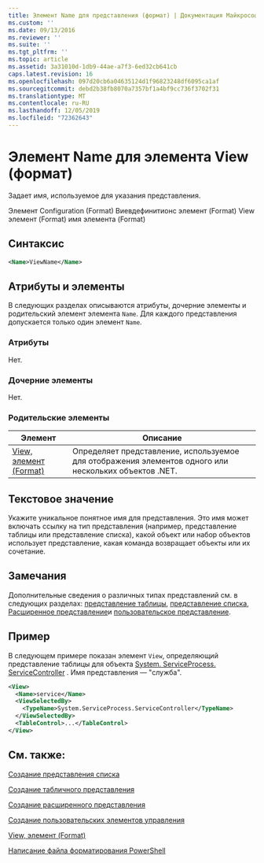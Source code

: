 ```yaml
---
title: Элемент Name для представления (формат) | Документация Майкрософт
ms.custom: ''
ms.date: 09/13/2016
ms.reviewer: ''
ms.suite: ''
ms.tgt_pltfrm: ''
ms.topic: article
ms.assetid: 3a31010d-1db9-44ae-a7f3-6ed32cb641cb
caps.latest.revision: 16
ms.openlocfilehash: 097d20cb6a04635124d1f96823248df6095ca1af
ms.sourcegitcommit: debd2b38fb8070a7357bf1a4bf9cc736f3702f31
ms.translationtype: MT
ms.contentlocale: ru-RU
ms.lasthandoff: 12/05/2019
ms.locfileid: "72362643"
---
```

# <a name="name-element-for-view-format"></a>Элемент Name для элемента View (формат)

Задает имя, используемое для указания представления.

Элемент Configuration (Format) Виевдефинитионс элемент (Format) View элемент (Format) имя элемента (Format)

## <a name="syntax"></a>Синтаксис

```xml
<Name>ViewName</Name>
```

## <a name="attributes-and-elements"></a>Атрибуты и элементы

В следующих разделах описываются атрибуты, дочерние элементы и родительский элемент элемента `Name`. Для каждого представления допускается только один элемент `Name`.

### <a name="attributes"></a>Атрибуты

Нет.

### <a name="child-elements"></a>Дочерние элементы

Нет.

### <a name="parent-elements"></a>Родительские элементы

|Элемент|Описание|
|-------------|-----------------|
|[View, элемент (Format)](./view-element-format.md)|Определяет представление, используемое для отображения элементов одного или нескольких объектов .NET.|

## <a name="text-value"></a>Текстовое значение

Укажите уникальное понятное имя для представления. Это имя может включать ссылку на тип представления (например, представление таблицы или представление списка), какой объект или набор объектов использует представление, какая команда возвращает объекты или их сочетание.

## <a name="remarks"></a>Замечания

Дополнительные сведения о различных типах представлений см. в следующих разделах: [представление таблицы](./creating-a-table-view.md), [представление списка](./creating-a-list-view.md), [Расширенное представление](./creating-a-wide-view.md)и [пользовательское представление](./creating-custom-controls.md).

## <a name="example"></a>Пример

В следующем примере показан элемент `View`, определяющий представление таблицы для объекта [System. ServiceProcess. ServiceController](/dotnet/api/System.ServiceProcess.ServiceController) . Имя представления — "служба".

```xml
<View>
  <Name>service</Name>
  <ViewSelectedBy>
    <TypeName>System.ServiceProcess.ServiceController</TypeName>
  </ViewSelectedBy>
  <TableControl>...</TableControl>
</View>

```

## <a name="see-also"></a>См. также:

[Создание представления списка](./creating-a-list-view.md)

[Создание табличного представления](./creating-a-table-view.md)

[Создание расширенного представления](./creating-a-wide-view.md)

[Создание пользовательских элементов управления](./creating-custom-controls.md)

[View, элемент (Format)](./view-element-format.md)

[Написание файла форматирования PowerShell](./writing-a-powershell-formatting-file.md)
